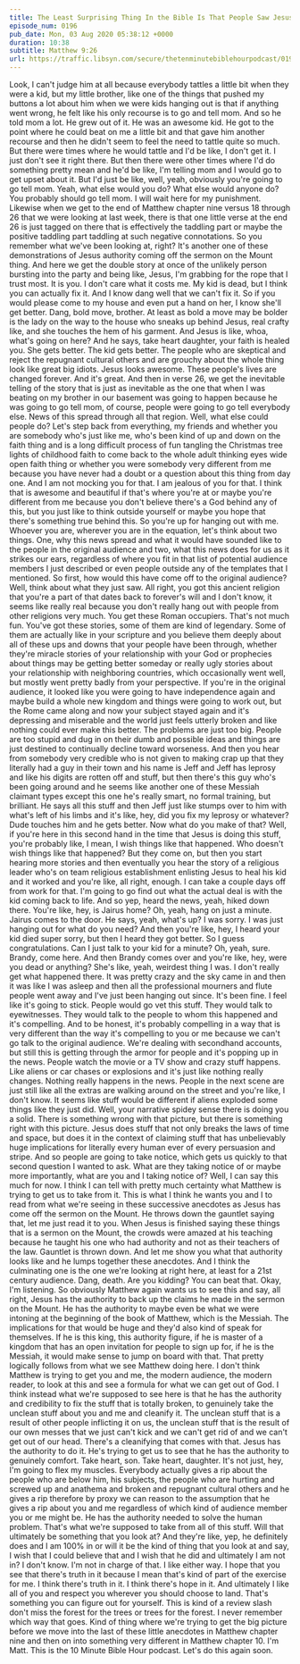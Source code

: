 ```yaml
---
title: The Least Surprising Thing In the Bible Is That People Saw Jesus Bring a Kid Back to Life and Then They Told a Bunch of People About That
episode_num: 0196
pub_date: Mon, 03 Aug 2020 05:38:12 +0000
duration: 10:38
subtitle: Matthew 9:26
url: https://traffic.libsyn.com/secure/thetenminutebiblehourpodcast/0196_-_The_Least_Surprising_Thing_In_the_Bible_Is_That_People_Saw_Jesus_Bring_a_Kid_Back_to_Life_and_Then_They_Told_a_Bunch_of_People_About_That_x.mp3
---
```


 Look, I can't judge him at all because everybody tattles a little bit when they were a kid, but my little brother, like one of the things that pushed my buttons a lot about him when we were kids hanging out is that if anything went wrong, he felt like his only recourse is to go and tell mom. And so he told mom a lot. He grew out of it. He was an awesome kid. He got to the point where he could beat on me a little bit and that gave him another recourse and then he didn't seem to feel the need to tattle quite so much. But there were times where he would tattle and I'd be like, I don't get it. I just don't see it right there. But then there were other times where I'd do something pretty mean and he'd be like, I'm telling mom and I would go to get upset about it. But I'd just be like, well, yeah, obviously you're going to go tell mom. Yeah, what else would you do? What else would anyone do? You probably should go tell mom. I will wait here for my punishment. Likewise when we get to the end of Matthew chapter nine versus 18 through 26 that we were looking at last week, there is that one little verse at the end 26 is just tagged on there that is effectively the taddling part or maybe the positive taddling part taddling at such negative connotations. So you remember what we've been looking at, right? It's another one of these demonstrations of Jesus authority coming off the sermon on the Mount thing. And here we get the double story at once of the unlikely person bursting into the party and being like, Jesus, I'm grabbing for the rope that I trust most. It is you. I don't care what it costs me. My kid is dead, but I think you can actually fix it. And I know dang well that we can't fix it. So if you would please come to my house and even put a hand on her, I know she'll get better. Dang, bold move, brother. At least as bold a move may be bolder is the lady on the way to the house who sneaks up behind Jesus, real crafty like, and she touches the hem of his garment. And Jesus is like, whoa, what's going on here? And he says, take heart daughter, your faith is healed you. She gets better. The kid gets better. The people who are skeptical and reject the repugnant cultural others and are grouchy about the whole thing look like great big idiots. Jesus looks awesome. These people's lives are changed forever. And it's great. And then in verse 26, we get the inevitable telling of the story that is just as inevitable as the one that when I was beating on my brother in our basement was going to happen because he was going to go tell mom, of course, people were going to go tell everybody else. News of this spread through all that region. Well, what else could people do? Let's step back from everything, my friends and whether you are somebody who's just like me, who's been kind of up and down on the faith thing and is a long difficult process of fun tangling the Christmas tree lights of childhood faith to come back to the whole adult thinking eyes wide open faith thing or whether you were somebody very different from me because you have never had a doubt or a question about this thing from day one. And I am not mocking you for that. I am jealous of you for that. I think that is awesome and beautiful if that's where you're at or maybe you're different from me because you don't believe there's a God behind any of this, but you just like to think outside yourself or maybe you hope that there's something true behind this. So you're up for hanging out with me. Whoever you are, wherever you are in the equation, let's think about two things. One, why this news spread and what it would have sounded like to the people in the original audience and two, what this news does for us as it strikes our ears, regardless of where you fit in that list of potential audience members I just described or even people outside any of the templates that I mentioned. So first, how would this have come off to the original audience? Well, think about what they just saw. All right, you got this ancient religion that you're a part of that dates back to forever's will and I don't know, it seems like really real because you don't really hang out with people from other religions very much. You get these Roman occupiers. That's not much fun. You've got these stories, some of them are kind of legendary. Some of them are actually like in your scripture and you believe them deeply about all of these ups and downs that your people have been through, whether they're miracle stories of your relationship with your God or prophecies about things may be getting better someday or really ugly stories about your relationship with neighboring countries, which occasionally went well, but mostly went pretty badly from your perspective. If you're in the original audience, it looked like you were going to have independence again and maybe build a whole new kingdom and things were going to work out, but the Rome came along and now your subject stayed again and it's depressing and miserable and the world just feels utterly broken and like nothing could ever make this better. The problems are just too big. People are too stupid and dug in on their dumb and possible ideas and things are just destined to continually decline toward worseness. And then you hear from somebody very credible who is not given to making crap up that they literally had a guy in their town and his name is Jeff and Jeff has leprosy and like his digits are rotten off and stuff, but then there's this guy who's been going around and he seems like another one of these Messiah claimant types except this one he's really smart, no formal training, but brilliant. He says all this stuff and then Jeff just like stumps over to him with what's left of his limbs and it's like, hey, did you fix my leprosy or whatever? Dude touches him and he gets better. Now what do you make of that? Well, if you're here in this second hand in the time that Jesus is doing this stuff, you're probably like, I mean, I wish things like that happened. Who doesn't wish things like that happened? But they come on, but then you start hearing more stories and then eventually you hear the story of a religious leader who's on team religious establishment enlisting Jesus to heal his kid and it worked and you're like, all right, enough. I can take a couple days off from work for that. I'm going to go find out what the actual deal is with the kid coming back to life. And so yep, heard the news, yeah, hiked down there. You're like, hey, is Jairus home? Oh, yeah, hang on just a minute. Jairus comes to the door. He says, yeah, what's up? I was sorry. I was just hanging out for what do you need? And then you're like, hey, I heard your kid died super sorry, but then I heard they got better. So I guess congratulations. Can I just talk to your kid for a minute? Oh, yeah, sure. Brandy, come here. And then Brandy comes over and you're like, hey, were you dead or anything? She's like, yeah, weirdest thing I was. I don't really get what happened there. It was pretty crazy and the sky came in and then it was like I was asleep and then all the professional mourners and flute people went away and I've just been hanging out since. It's been fine. I feel like it's going to stick. People would go vet this stuff. They would talk to eyewitnesses. They would talk to the people to whom this happened and it's compelling. And to be honest, it's probably compelling in a way that is very different than the way it's compelling to you or me because we can't go talk to the original audience. We're dealing with secondhand accounts, but still this is getting through the armor for people and it's popping up in the news. People watch the movie or a TV show and crazy stuff happens. Like aliens or car chases or explosions and it's just like nothing really changes. Nothing really happens in the news. People in the next scene are just still like all the extras are walking around on the street and you're like, I don't know. It seems like stuff would be different if aliens exploded some things like they just did. Well, your narrative spidey sense there is doing you a solid. There is something wrong with that picture, but there is something right with this picture. Jesus does stuff that not only breaks the laws of time and space, but does it in the context of claiming stuff that has unbelievably huge implications for literally every human ever of every persuasion and stripe. And so people are going to take notice, which gets us quickly to that second question I wanted to ask. What are they taking notice of or maybe more importantly, what are you and I taking notice of? Well, I can say this much for now. I think I can tell with pretty much certainty what Matthew is trying to get us to take from it. This is what I think he wants you and I to read from what we're seeing in these successive anecdotes as Jesus has come off the sermon on the Mount. He throws down the gauntlet saying that, let me just read it to you. When Jesus is finished saying these things that is a sermon on the Mount, the crowds were amazed at his teaching because he taught his one who had authority and not as their teachers of the law. Gauntlet is thrown down. And let me show you what that authority looks like and he lumps together these anecdotes. And I think the culminating one is the one we're looking at right here, at least for a 21st century audience. Dang, death. Are you kidding? You can beat that. Okay, I'm listening. So obviously Matthew again wants us to see this and say, all right, Jesus has the authority to back up the claims he made in the sermon on the Mount. He has the authority to maybe even be what we were intoning at the beginning of the book of Matthew, which is the Messiah. The implications for that would be huge and they'd also kind of speak for themselves. If he is this king, this authority figure, if he is master of a kingdom that has an open invitation for people to sign up for, if he is the Messiah, it would make sense to jump on board with that. That pretty logically follows from what we see Matthew doing here. I don't think Matthew is trying to get you and me, the modern audience, the modern reader, to look at this and see a formula for what we can get out of God. I think instead what we're supposed to see here is that he has the authority and credibility to fix the stuff that is totally broken, to genuinely take the unclean stuff about you and me and cleanify it. The unclean stuff that is a result of other people inflicting it on us, the unclean stuff that is the result of our own messes that we just can't kick and we can't get rid of and we can't get out of our head. There's a cleanifying that comes with that. Jesus has the authority to do it. He's trying to get us to see that he has the authority to genuinely comfort. Take heart, son. Take heart, daughter. It's not just, hey, I'm going to flex my muscles. Everybody actually gives a rip about the people who are below him, his subjects, the people who are hurting and screwed up and anathema and broken and repugnant cultural others and he gives a rip therefore by proxy we can reason to the assumption that he gives a rip about you and me regardless of which kind of audience member you or me might be. He has the authority needed to solve the human problem. That's what we're supposed to take from all of this stuff. Will that ultimately be something that you look at? And they're like, yep, he definitely does and I am 100% in or will it be the kind of thing that you look at and say, I wish that I could believe that and I wish that he did and ultimately I am not in? I don't know. I'm not in charge of that. I like either way. I hope that you see that there's truth in it because I mean that's kind of part of the exercise for me. I think there's truth in it. I think there's hope in it. And ultimately I like all of you and respect you wherever you should choose to land. That's something you can figure out for yourself. This is kind of a review slash don't miss the forest for the trees or trees for the forest. I never remember which way that goes. Kind of thing where we're trying to get the big picture before we move into the last of these little anecdotes in Matthew chapter nine and then on into something very different in Matthew chapter 10. I'm Matt. This is the 10 Minute Bible Hour podcast. Let's do this again soon.